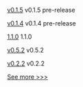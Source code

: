 
[v0.1.5](https://github.com/hyperledger/fabric-protos/releases/tag/v0.1.5) v0.1.5 pre-release

[v0.1.4](https://github.com/hyperledger/fabric-protos/releases/tag/v0.1.4) v0.1.4 pre-release

[1.1.0](https://github.com/hyperledger-labs/fablo/releases/tag/1.1.0) 1.1.0

[v0.5.2](https://github.com/hyperledger/firefly-helm-charts/releases/tag/v0.5.2) v0.5.2

[v0.2.2](https://github.com/hyperledger/aries-framework-javascript/releases/tag/v0.2.2) v0.2.2


[See more >>>](https://start-here.hyperledger.org/releases)
